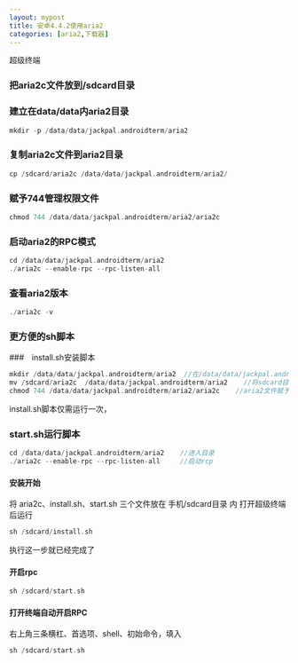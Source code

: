 ```yaml
---
layout: mypost
title: 安卓4.4.2使用aria2
categories: [aria2,下载器]
---  
```


超级终端

### 把aria2c文件放到/sdcard目录
### 建立在data/data内aria2目录  
 
```c  
mkdir -p /data/data/jackpal.androidterm/aria2  
```  
### 复制aria2c文件到aria2目录  

```c  
cp /sdcard/aria2c /data/data/jackpal.androidterm/aria2/  
```  


### 赋予744管理权限文件  

```c  
chmod 744 /data/data/jackpal.androidterm/aria2/aria2c  
```  
  

### 启动aria2的RPC模式  

```c    
cd /data/data/jackpal.androidterm/aria2
./aria2c --enable-rpc --rpc-listen-all  
```  



### 查看aria2版本  

```c    
./aria2c -v  
```  


### 更方便的sh脚本  
  
###　install.sh安装脚本
```c  
mkdir /data/data/jackpal.androidterm/aria2  //在/data/data/jackpal.androidterm/目录创建aria2文件夹
mv /sdcard/aria2c  /data/data/jackpal.androidterm/aria2    //将sdcard目录内的aria2c文件剪切到刚才新建的aria2文件夹内
chmod 744 /data/data/jackpal.androidterm/aria2/aria2c    //aria2文件赋予744权限
```  
install.sh脚本仅需运行一次，

### start.sh运行脚本  
```c  
cd /data/data/jackpal.androidterm/aria2    //进入目录  
./aria2c --enable-rpc --rpc-listen-all     //启动rcp  
```  
####  安装开始
将 aria2c、install.sh、start.sh 三个文件放在  手机/sdcard目录 内
打开超级终端后运行  
```c  
sh /sdcard/install.sh
``` 
执行这一步就已经完成了  
#### 开启rpc  
```c  
sh /sdcard/start.sh
```  
#### 打开终端自动开启RPC  
右上角三条横杠、首选项、shell、初始命令，填入  
```c  
sh /sdcard/start.sh
```


